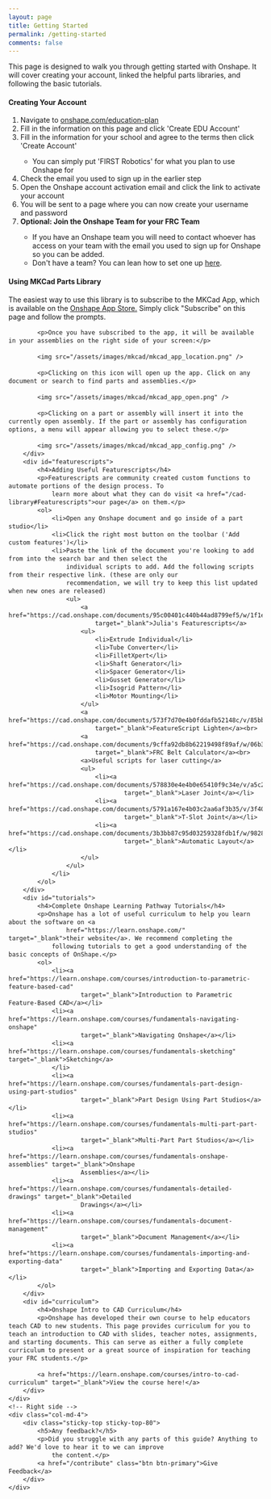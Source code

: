 ```yaml
---
layout: page
title: Getting Started
permalink: /getting-started
comments: false
---
```


<!-- Left side -->
<div class="row justify-content-between">
    <div class="col-md-8 pr-5">
        <p>This page is designed to walk you through getting started with Onshape. It will cover creating your account,
            linked the helpful parts libraries, and following the basic tutorials.</p>
        <div id="account">
            <h4>Creating Your Account</h4>
            <ol>
                <li>Navigate to <a target="_blank" rel="noopener noreferrer"
                        href="https://www.onshape.com/education-plan">onshape.com/education-plan</a></li>
                <li>Fill in the information on this page and click 'Create EDU Account'</li>
                <li>Fill in the information for your school and agree to the terms then click 'Create Account'</li>
                <ul>
                    <li>You can simply put 'FIRST Robotics' for what you plan to use Onshape for</li>
                </ul>
                <li>Check the email you used to sign up in the earlier step</li>
                <li>Open the Onshape account activation email and click the link to activate your account</li>
                <li>You will be sent to a page where you can now create your username and password</li>
                <li><b>Optional: Join the Onshape Team for your FRC Team</b></li>
                <ul>
                    <li>If you have an Onshape team you will need to contact whoever has access on your team with the
                        email you used to sign up for Onshape so you can be added.</li>
                    <li>Don't have a team? You can lean how to set one up <a
                            href='https://www.onshape.com/en/resource-center/articles/how-to-onboard-your-first-robotics-team'
                            target="_blank" rel="noopener noreferrer">here</a>.</li>
                </ul>
            </ol>
        </div>
        <div id="mkcad">
            <h4>Using MKCad Parts Library</h4>
            <p>The easiest way to use this library is to subscribe to the MKCad App, which is available on the <a href="https://appstore.onshape.com/apps/Manufacturers%20Models/2ZT7X5D646R3LM3ZND7LGBTYRVM4SVH6CDDGM6I=/description" target="_blank" rel="noopener noreferrer">Onshape App Store.</a> Simply click "Subscribe" on this page and follow the prompts.</p>

            <p>Once you have subscribed to the app, it will be available in your assemblies on the right side of your screen:</p>

            <img src="/assets/images/mkcad/mkcad_app_location.png" />

            <p>Clicking on this icon will open up the app. Click on any document or search to find parts and assemblies.</p>

            <img src="/assets/images/mkcad/mkcad_app_open.png" />

            <p>Clicking on a part or assembly will insert it into the currently open assembly. If the part or assembly has configuration options, a menu will appear allowing you to select these.</p>

            <img src="/assets/images/mkcad/mkcad_app_config.png" />
        </div>
        <div id="featurescripts">
            <h4>Adding Useful Featurescripts</h4>
            <p>Featurescripts are community created custom functions to automate portions of the design process. To
                learn more about what they can do visit <a href="/cad-library#Featurescripts">our page</a> on them.</p>
            <ol>
                <li>Open any Onshape document and go inside of a part studio</li>
                <li>Click the right most button on the toolbar ('Add custom features')</li>
                <li>Paste the link of the document you're looking to add from into the search bar and then select the
                    individual scripts to add. Add the following scripts from their respective link. (these are only our
                    recommendation, we will try to keep this list updated when new ones are released)
                    <ul>
                        <a href="https://cad.onshape.com/documents/95c00401c440b44ad8799ef5/w/1f1ebce01a3b8eb6fa102975/e/f59ee8c28530122eb7fa9f5c"
                            target="_blank">Julia's Featurescripts</a>
                        <ul>
                            <li>Extrude Individual</li>
                            <li>Tube Converter</li>
                            <li>FilletXpert</li>
                            <li>Shaft Generator</li>
                            <li>Spacer Generator</li>
                            <li>Gusset Generator</li>
                            <li>Isogrid Pattern</li>
                            <li>Motor Mounting</li>
                        </ul>
                        <a href="https://cad.onshape.com/documents/573f7d70e4b0fddafb52148c/v/85bb63ae5685ae3614116952/e/5eccf6d369b0312a728d77d3"
                            target="_blank">FeatureScript Lighten</a><br>
                        <a href="https://cad.onshape.com/documents/9cffa92db8b62219498f89af/w/06b332ccabc9d2e0aa0abf88/e/99672d1e329b38e647d90146"
                            target="_blank">FRC Belt Calculator</a><br>
                        <a>Useful scripts for laser cutting</a>
                        <ul>
                            <li><a href="https://cad.onshape.com/documents/578830e4e4b0e65410f9c34e/v/a5c24a6977214781eaf042fa/e/7af109b2f1cead90850525ae"
                                    target="_blank">Laser Joint</a></li>
                            <li><a href="https://cad.onshape.com/documents/5791a167e4b03c2aa6af3b35/v/3f40c3c40c8dbc9e01713c27/e/acc455ae2adcf11a571ba510"
                                    target="_blank">T-Slot Joint</a></li>
                            <li><a href="https://cad.onshape.com/documents/3b3bb87c95d03259328fdb1f/w/9828ddc941ddc2896ebeebdb/e/fcecc760e1bc713ee3aae876"
                                    target="_blank">Automatic Layout</a></li>
                        </ul>
                    </ul>
                </li>
            </ol>
        </div>
        <div id="tutorials">
            <h4>Complete Onshape Learning Pathway Tutorials</h4>
            <p>Onshape has a lot of useful curriculum to help you learn about the software on <a
                    href="https://learn.onshape.com/" target="_blank">their website</a>. We recommend completing the
                following tutorials to get a good understanding of the basic concepts of OnShape.</p>
            <ol>
                <li><a href="https://learn.onshape.com/courses/introduction-to-parametric-feature-based-cad"
                        target="_blank">Introduction to Parametric Feature-Based CAD</a></li>
                <li><a href="https://learn.onshape.com/courses/fundamentals-navigating-onshape"
                        target="_blank">Navigating Onshape</a></li>
                <li><a href="https://learn.onshape.com/courses/fundamentals-sketching" target="_blank">Sketching</a>
                </li>
                <li><a href="https://learn.onshape.com/courses/fundamentals-part-design-using-part-studios"
                        target="_blank">Part Design Using Part Studios</a></li>
                <li><a href="https://learn.onshape.com/courses/fundamentals-multi-part-part-studios"
                        target="_blank">Multi-Part Part Studios</a></li>
                <li><a href="https://learn.onshape.com/courses/fundamentals-onshape-assemblies" target="_blank">Onshape
                        Assemblies</a></li>
                <li><a href="https://learn.onshape.com/courses/fundamentals-detailed-drawings" target="_blank">Detailed
                        Drawings</a></li>
                <li><a href="https://learn.onshape.com/courses/fundamentals-document-management"
                        target="_blank">Document Management</a></li>
                <li><a href="https://learn.onshape.com/courses/fundamentals-importing-and-exporting-data"
                        target="_blank">Importing and Exporting Data</a></li>
            </ol>
        </div>
        <div id="curriculum">
            <h4>Onshape Intro to CAD Curriculum</h4>
            <p>Onshape has developed their own course to help educators teach CAD to new students. This page provides curriculum for you to teach an introduction to CAD with slides, teacher notes, assignments, and starting documents. This can serve as either a fully complete curriculum to present or a great source of inspiration for teaching your FRC students.</p>

            <a href="https://learn.onshape.com/courses/intro-to-cad-curriculum" target="_blank">View the course here!</a>
        </div>
    </div>
    <!-- Right side -->
    <div class="col-md-4">
        <div class="sticky-top sticky-top-80">
            <h5>Any feedback?</h5>
            <p>Did you struggle with any parts of this guide? Anything to add? We'd love to hear it to we can improve
                the content.</p>
            <a href="/contribute" class="btn btn-primary">Give Feedback</a>
        </div>
    </div>
</div>

<script>
    function CopyText(text) {
        // var text = "Example text to appear on clipboard";
        navigator.clipboard.writeText(text).then(function () {
            // console.log('Async: Copying to clipboard was successful!');
        }, function (err) {
            console.error('Async: Could not copy text: ', err);
        });
    }
</script>